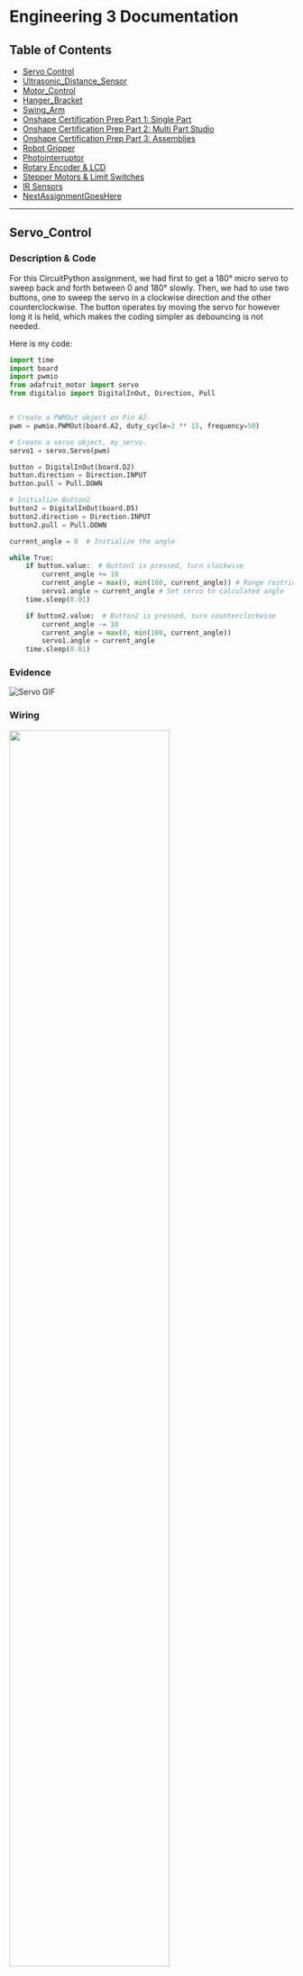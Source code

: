 # Engineering 3 Documentation 

## Table of Contents
* [Servo Control](#Servo_Control)
* [Ultrasonic_Distance_Sensor](#Ultrasonic_Distance_Sensor)
* [Motor_Control](#Motor_Control)
* [Hanger_Bracket](#Hanger_Bracket)
* [Swing_Arm](#Swing_Arm)
* [Onshape Certification Prep Part 1: Single Part](#onshape-certification-prep-part-1-single-part)
* [Onshape Certification Prep Part 2: Multi Part Studio](#onshape-certification-prep-part-2-multi-part-studio)
* [Onshape Certification Prep Part 3: Assemblies](#onshape-certification-prep-part-3-assemblies)
* [Robot Gripper](#robot-gripper)
* [Photointerruptor](#photointerruptor)
* [Rotary Encoder & LCD](#rotary-encoder--lcd)
* [Stepper Motors & Limit Switches](#stepper-motors--limit-switches)
* [IR Sensors](#ir-sensors)
* [NextAssignmentGoesHere](#NextAssignment)
---

## Servo_Control

### Description & Code
For this CircuitPython assignment, we had first to get a 180° micro servo to sweep back and forth between 0 and 180° slowly. Then, we had to use two buttons, one to sweep the servo in a clockwise direction and the other counterclockwise. The button operates by moving the servo for however long it is held, which makes the coding simpler as debouncing is not needed.

Here is my code:
```python
import time
import board
import pwmio
from adafruit_motor import servo
from digitalio import DigitalInOut, Direction, Pull


# Create a PWMOut object on Pin A2.
pwm = pwmio.PWMOut(board.A2, duty_cycle=2 ** 15, frequency=50)

# Create a servo object, my_servo.
servo1 = servo.Servo(pwm)

button = DigitalInOut(board.D2)
button.direction = Direction.INPUT
button.pull = Pull.DOWN

# Initialize Button2
button2 = DigitalInOut(board.D5) 
button2.direction = Direction.INPUT
button2.pull = Pull.DOWN

current_angle = 0  # Initialize the angle

while True:
    if button.value:  # Button1 is pressed, turn clockwise
        current_angle += 10 
        current_angle = max(0, min(180, current_angle)) # Range restrict because 180 servo
        servo1.angle = current_angle # Set servo to calculated angle
    time.sleep(0.01)  

    if button2.value:  # Button2 is pressed, turn counterclockwise
        current_angle -= 10
        current_angle = max(0, min(180, current_angle))
        servo1.angle = current_angle  
    time.sleep(0.01)  
```

### Evidence
![Servo GIF](./images/servoalexis.gif)

### Wiring
<img src="./images/servowiring.png" width="75%">

### Reflection
As the first assignment intersecting Arduino wiring and CircuitPython, the task was relatively simple. I initially misunderstood the "Spicy" section as optional and made my own button configuration. In this situation, only one button was needed, and as you held the button the servo would sweep back and forth, automatically switching directions when hitting 0 or 180 degrees. Upon the comment that two buttons were needed, I still misunderstood and instead tried an overly complicated system where debouncing was needed, and by pressing the button the servo would do a full sweep in one direction. Mr. H helped me and Josh to understand the requirements, and the resulting code is much more concise and effective. 
In my second configuration, I had much trouble with using the right conditionals. I didn't realize that if you initialize the button as a pull-up resistor as in the example I was referencing, then "button.value" will return true when pressed, which is counter-intuitive to me. I also didn't realize that if you wanted to switch to a pull-down resistor, a resistor is needed, and one end must go to GND to ensure the pin is pulled down to LOW when the button is not pressed. 

## Ultrasonic_Distance_Sensor

### Description & Code
For this assignment, we had to use an HC-SRO4 (ultrasonic sensor) to measure the distance to an object an then print out that value to the serial monitor. Then, we coded the neopixel to change color based on the distance; it should turn red when the object is less than 5cm aways, and green when its above 35 cm. In between, the color should be based on the gradient below:
![Gradient](./images/Gradient.png)
Here is my code:
```python
import time
import board
import adafruit_hcsr04
import neopixel

sonar = adafruit_hcsr04.HCSR04(trigger_pin=board.D7, echo_pin=board.D6) # Init ultrasonic sensor

# Set up NeoPixel
NUMPIXELS = 1  
BRIGHTNESS = 0.2  
PIN = board.NEOPIXEL  
pixels = neopixel.NeoPixel(PIN, NUMPIXELS, brightness=BRIGHTNESS, auto_write=False)

# Mapping function to convert x from input range to corresponding value in output range
# x: value wanted to map | in_min & in_max: input range of x | out_min & out_max: output range
def map_value(x, in_min, in_max, out_min, out_max):
    return (x - in_min) * (out_max - out_min) / (in_max - in_min) + out_min

while True:
    try:
        cm = sonar.distance # receive ultrasonic distance
        print(cm)                 
        if(cm < 5): # Below 5, keep red
            pixels.fill((255, 0, 0))
        elif(cm < 20): # Blend between red and blue
            ratio = map_value(cm, 5, 20, 0, 1) #ratio of r:b
            r = int(255 * (1 - ratio))
            b = int(255 * ratio)
            pixels.fill((r, 0, b))
        elif(cm < 35): # Blend between blue and green 
            ratio = map_value(cm, 20, 35, 0, 1) #ratio of b:g
            b = int(255 * (1 - ratio))
            g = int(255 * ratio)
            pixels.fill((0, g, b))
        else: # Above 35, keep green
            pixels.fill((0, 255, 0))
        pixels.show()
    except RuntimeError:
        print("Retrying!")
    time.sleep(0.1)
```
Here's the logic of the mapping code:
1. ```(x-in_min)``` shifts the distance x so that the lower bound of the input distance range becomes 0
2. ```(out_max-out_min)/(in_max-in_min)``` calculates the scaling factor between the distance and color range; this is multiplied by the distance x to shift it into output scale
3. ```+ out_min``` shifts the value so that it starts at the lower bound of the output range

Here's the logic of the gradient code:
1. ```ratio = map_value(cm, 5, 20, 0, 1)``` calculates the mentioned scaling factor to proportionally map the distance to corresponding color
2. ```b = int(255 * ratio)``` calculates the blue value such that as the distance increases from 5 to 20, the blue intensity increases
3. ```r = int(255 * (1 - ratio))``` calculates the red value based on the opposite ratio so that as the distance increases, the red intensity increases

The gradient code works such that if cm = 5, 'ratio' will be 0 and there will be no blue, only red. If cm = 20, 'ratio' will be 1, meaning there will be no red, all blue. 

Inspiration: https://stackoverflow.com/questions/1969240/mapping-a-range-of-values-to-another

### Evidence
![Distance GIF](./images/distancegif.gif)

### Wiring
<img src="./images/UltrasonicWiring.png" alt="Ultrasonic Wiring" width="50%">

### Reflection
The wiring for the ulrasonic distance sensor was easy; only four wires directly to the metro board were needed. However, running successfull code proved much more challenging. I had a multitude of issues trying to receive data from the ultrasonic sensor. We then learned that we had to change all the libraries to be compatible with the ultrasonic sensor, changing the version from CircuitPython 8 to 7. The second part that was challenging with code was making a working NeoPixel gradient that corresponded with the distance. 
I consulted the Internet to see the best way to map values in CircuitPython. I did not find any useful built-in functions, but I did find the stackoverflow link below: 
https://stackoverflow.com/questions/1969240/mapping-a-range-of-values-to-another 
The map code function looked complicated, so I wrote some examples to help me illustrate the underlying concepts better. Essentially, we shift the input range to start at 0, multiply the new x value by the ratio of the ranges, and then shift x to start at the true output range. Gudrun also helped me understand the intuition behind the gradient, spliting it up as a red-blue gradient from 5-20 cm and a blue-green gradient from 20-35cm. 

## Motor_Control

### Description & Code
For this assignment, we had to wire up a DC motor with a 6V battery pack, transistor, and diode. Then, we had to write CircuitPython code to make the motor speed up and slow down relative to the potentiometer value. 

Here is the code to control the motor based on potentiometer value:

```python
import board
from analogio import AnalogIn
import pwmio

potentiometer = AnalogIn(board.A5) # Init potentiometer 
motor_speed_control = pwmio.PWMOut(board.D13) # Set up PWM signal

while True:
    pot_position = potentiometer.value # Read current potentiometer value
    print((pot_position))
    motor_speed_control.duty_cycle = pot_position # Adjust motors speed
```
Controlling the speed of our DC motor w/ PWM involves suppling a series of high and low pulses to the motor. The key parameter, 'duty_cycle,' defines how much of one period the signal is "high" vs low. Higher duty cycle means faster-running motor. 

### Evidence


![Distance GIF](./images/motorgif.gif)



### Wiring
<img src="./images/MotorControlWiring.png" alt="Motor Control Wiring" width="75%">
Made in Fritzing

### Reflection
The most challenging part of the assignment by far was wiring. I learned that it's better to do the wiring modularly, instead of trying to wire everything at once; for instance, the potentiometer can be treated as a separate unit both code and wiring-wise. I did not realize the Mosfet Transistor's direction mattered - I was confused to why the motor was not running. Paul helped me debug my wiring, seeing that the Mosfet was flipped. This showed me that understanding what the parts of your system does is important, instead of blindly copying wiring diagrams from the internet. Additionally, I had many issues with controlling voltage. I had heard that the DC Motors could run with 9 Volts, and assumed that this fact held in this system. However, because we have a Mosfet transistor in the circuit, we should only use 6 Volts. The burning at the bottom of the Metro board signalled to me the severe voltage issue. In the future, I should try to thoroughly understand the mechanisms of new components so that I can properly debug and wire them up. I used Fritzing instead of TinkerCAD as Fritzing has all the parts needed.


## Hanger_Bracket

### Assignment Description

In our first Onshape assignment, we had to create a hanger bracket merely from drawings, with no supplemental instructions. We had 3 views available: the top, side, and isometric view. This was also practice for me on what view to choose to start your first sketch on; because of the side looks concave while the top drawing is rectangular, it made sense to start with the side view. 

### Evidence

<table>
  <tr>
    <td>
      <img src="./images/IsometricHanger.PNG" alt="Isometric View of Hanger Bracket">
      <br>
      <i>Isometric View of Hanger Bracket</i>
    </td>
    <td>
      <img src="./images/SideHanger.PNG" alt="Side View">
      <br>
      <i>Side View</i>
    </td>
    <td>
      <img src="./images/TopHanger.PNG" alt="Top View">
      <br>
      <i>Top View</i>
    </td>
  </tr>
</table>


### Part Link 

[Link to Onshape Document](https://cvilleschools.onshape.com/documents/672906f97ae1d055cf2d3e61/w/6dadd7e2d6761cce775b5b80/e/70dd84374060117a93b911c1?renderMode=0&uiState=652d53bff175cf7850ae8bbf)

### Reflection

We had previously done multiple practice Onshape assignments based purely on drawings in Engineering II, so I felt prepared for this assignment. However, there is always room for improvement to optimally create these parts, as the test requires not only accuracy but speed. Mr. Dierolf suggested that instead of creating the entire side profile, and manually mirroring every feature, we should create half of the part and then mirror the part. This saved both time and hassle. I also practiced good modeling habits by making use of constraints instead of extraneously dimensioning. From working with Mercedes, I realized that the best method to create the hole was not to draw the circle first, and then the rectangle, but draw a rectangle symmetric around the center line and create a circle centered on the right edge. Both of us were able to create an efficient hole! I also learned how to use HTML tables to create more aesthetic image placement, as seen above. 

## Swing_Arm

### Assignment Description
This is our second Onshape assignment, where we were given 2 pages of instructions and 4 drawings to create a Swing Arm part. Reminiscent of the true Onshape exam, we were told 3 values to change the dimensions of to test the mass of two configurations of the part. This ensures that the components are constrained correctly to one another; a fact that was not true in my case for the majority of the process, unfortunately. 

Here is my main sketch, which as I described in the reflection, should've been broken up into multiple to modularize. 
<img src="./images/swingarmdrawing.PNG" width="40%">
<br>
<i>Main Swing Arm Drawing Sketch</i>

### Evidence

<table>
  <tr>
    <td>
      <img src="./images/Config1Isometric.png" alt="Config 1 Isometric">
      <br>
      <i>Config 1 Isometric</i>
    </td>
    <td>
      <img src="./images/Config1Side.png" alt="Config 1 Side">
      <br>
      <i>Config 1 Side</i>
    </td>
    <td>
      <img src="./images/Config1Bottom.png" alt="Config 1 Bottom">
      <br>
      <i>Config 1 Bottom</i>
    </td>
    <td>
      <img src="./images/Config2Isometric.png" alt="Config 2 Isometric">
      <br>
      <i>Config 2 Isometric</i>
    </td>
  </tr>
</table>


### Part Link 

[Link to Onshape Document](https://cvilleschools.onshape.com/documents/672906f97ae1d055cf2d3e61/w/6dadd7e2d6761cce775b5b80/e/70dd84374060117a93b911c1?renderMode=0&uiState=652d53bff175cf7850ae8bbf)


### Reflection
I had many difficulties with obtaining the correct mass. For the longer configuration, I eventually decided to put both my and Gudrun's into the same assembley - while not the most honorable option, I was able to see my issue: one of the legs of my arm was constrained to the diameter of the circle, instead of to the dimension B. In the future, to debug in the case when the 1st configuration is correct but the 2nd is not, I recommend checking all the places where the variables affect first. I also had an issue when checking the 2nd configuration - as seen below, changing the B dimension would cause a divet to appear in the hinge. 

The divet highlights the importance of good design practices; instead of making components needlessly interconnected, it's better to make the parts in a modular process. If I had done the circle hole on a different sketch, then the constriants wouldn't have freaked out. 

## Onshape Certification Prep Part 1: Single Part

### Assignment Description

This first prep assignment mimics the arguably easiest portion of the Onshape certification exam, which is the single part modeling. For the assignment, we had to create a V-block. The modeling was a good practice on using variables, as the real test will ask us to modify them to see if design intent was followed properly. 

### Evidence

<table>
  <tr>
    <td>
      <img src="./images/singlepart1.png" alt="Configuration 1">
      <br>
      <i>Configuration 1 Isometric View</i>
    </td>
    <td>
      <img src="./images/singlepart3.png" alt="Configuration 3">
      <br>
      <i>Configuration 3 Isometric View</i>
    </td>
  </tr>
</table>


### Part Link 

[Link to Onshape Document](https://cvilleschools.onshape.com/documents/cd78b8fa1f4fae5e57aa9c82/w/e451815e3ceae4b1d9177709/e/d6cd4c60769dd8532e4bef87)

### Reflection

This assignment, while simple, was a good reminder that even though there are many different ways to build a part, there are methods that are much easier than others. For this assignment, I reaized I could expedite operations significantly if I built the part starting from the front view rather than the top; additionally, since the part is symmetric, I only needed to sketch the right part and I could mirror at the end for the complete structure. 
While not recommended for the actual Onshape exam, I think the best way to do the multiple iterations of these parts is through configurations. As we can't check our answers after each question and submit them at all one go, if one of our earlier iterations turns out to be incorrect, I can easily revert back to an old configuration. 

## Onshape Certification Prep Part 2: Multi Part Studio

### Assignment Description

For further practice before our Onshape exam, we had to create a Cylinder Assembly using a multi-part studio. We were given 6 parts to model and 5 configurations to answer questions about. From Mr. Miller's hint, I know that this assignment is going to be highly similar to what we see on the exam, so I should practice this a couple times. 

### Evidence

<table>
  <tr>
    <td>
      <img src="./images/multipart.png" alt="Isometric View" width = "40%">
      <br>
      <i>Isometric View</i>
    </td>
    <td>
      <img src="./images/multipartcross.png" alt="Cross Section View" width = "40%">
      <br>
      <i>Cross Section View</i>
    </td>
  </tr>
</table>


### Part Link 

[Link to Onshape Document](https://cvilleschools.onshape.com/documents/e5f7e6c15a3166969e564087/w/e5f7d6b88446670bd7923096/e/144b3be689b086a5e61060bc?renderMode=0&uiState=6604da5a7b7d3d0f008f6560)

### Reflection

This was my first rodeo with the Boolean tool - I realized how much easier it is to use the "subtract" operation than to try to employ the "Use" tool and extrude when creating a hole in the plunger top. Additionally, I found that instead of sketching circles and extruding, using the revolve tool, even for shapes that aren't seemingly cylinders at first glance, was much neater; I ended up using 3 revolves in the project!
I also realized grouping my sketches/operations into folders was a great way to keep organized, especially in complicated structures like this. 
Gudrun taught me a useful hack: In the assembley, instead of manually creating and mating 4 instances of the bolt, since each one is spaced 90 degrees apart, I can use the Circular pattern tool and created 4 instances.
&nbsp;

## Onshape Certification Prep Part 3: Assemblies

### Assignment Description

This assignment is meant to imitate the 3rd portion of the modeling part of the Onshape exam, which tests our assembly skills. For this model, we had to assemble a functional locking plier, with a focus on having the correct rotation of the lower jaw.

### Evidence

<table>
  <tr>
    <td>
      <img src="./images/plier90.png" width = "40%>
      <br>
      <i>Closed Position of Pliers</i>
    </td>
    <td>
      <img src="./images/plier30.png" width="40%">
      <br>
      <i>Open Position of Pliers</i>
    </td>
  </tr>
</table>


### Part Link 

[Link to Onshape Document](https://cvilleschools.onshape.com/documents/74a9dfd15eaa4f3c2f573840/w/a7d3e4e64318a4173065063a/e/7ac2d223ba977f855b953d02?renderMode=0&uiState=6605c9444c13ea6077d62c82)

### Reflection
I find assembley the most difficult part of the Onshape certification exam. In my opinion, I find Onshape's assembley features limited: I wish there was a way when setting limits to create conditions based on parallel mates - for example, I struggled with setting the minimum limit to being when the claw was closed. The only workaround I found was to artifically set a parallel mate, and then copy and paste the revolution degrees into the limit. However, because of inherent rounding, this is not perfectly precise.
Another trick I learned is the "shift" shortcut when finding mates. I never knew you could mate the center of objects; Shrey taught me that if you press the shift key, you can easily mate the centers, a key tip considering most of the revolution mates in this assignment required this condition.

## Robot Gripper

### Assignment Description

As preparation for our big robot arm project, we had to create a robot gripper model. This gripper had to close using one actuator, such as a servo, solenoid, or motor (I personally used a linear solenoid). The gripper's jaws must fully close, all parts must be able to be 3D printed/common materials, and the assembley must be able to be animated. 

### Evidence

<table>
  <tr>
    <td>
      <img src="./images/clawclose2.png" width = "60%">
      <br>
      <i>Closed View of Claw</i>
    </td>
    <td>
      <img src="./images/clawopen2.png" width = "60%">
      <br>
      <i>Open View of Claw</i>
    </td>
  </tr>
</table>


### Part Link 

[Link to Onshape Document](https://cvilleschools.onshape.com/documents/fe9c015208e779996d7d37c3/w/aefe045f5d027d4d9f08dd2a/e/920475d3e318b5f8360e6fdf?renderMode=0&uiState=6605c4c687cd5e5b62bc4808)

### Reflection

This was by far the most difficult assignment in any Engineering assignment I've pursued. I had never seen a linear solenoid before, so I was intrigued and decided to create a solenoid-powered gripper. However, I had a laborious time trying to create an animate-able gripper; my first trials were unable to translate linear into rotational motion, so I experimented with multiple versions. Talking with Em, I realized that my mates weren't the issue, but that the dimensions weren't compatible. I had to increase the length of my bars so that they could rotate properly. I learned that it's important to design with intent in mind; as I had to constantly change dimensions, ensuring that all my parts were properly related significantly expedited the process.

&nbsp;
## Photointerruptor

### Description & Code
Everytime the photointerruptor is triggered (optical switch activated by light blockage), I had to increment a counter and print the number to an LCD screen. I then simulated "lag" by incrementing the counter only after 4 seconds of being interrupted. 

```python
import time
import board
import digitalio
from lcd.lcd import LCD
from lcd.i2c_pcf8574_interface import I2CPCF8574Interface


photointerrupter = digitalio.DigitalInOut(board.D8) # Set up the photointerrupter using digital pin 8.
photointerrupter.direction = digitalio.Direction.INPUT# Set the photointerrupter as an input.
photointerrupter.pull = digitalio.Pull.UP # Use the internal pull-up resistor. 

lcd = LCD(I2CPCF8574Interface(board.I2C(), 0x27), num_rows=2, num_cols=16)
lcd.set_cursor_pos(0,0)
lcd.print("# of interrupts: ")

# Set the photointerrupter_state as None for now!
photointerrupter_state = None   
interrupt_counter = 0

# Set up 2nd row of LCD for interrupt counter printing
lcd.set_cursor_pos(1,0)
lcd.print("0")

now = time.monotonic()  # Time in seconds since power on

while True:
    if (now + 4) < time.monotonic(): # Print to LCD screen # of interrupts with a 4 second delay
        lcd.set_cursor_pos(1,0)
        lcd.print(str(interrupt_counter))
        now = time.monotonic()
        
    # If the photointerrupter is interrupted, set the photointerrupter_state to "interrupted" and increment counter
    if photointerrupter.value and photointerrupter_state is None:
        photointerrupter_state = "interrupted"
        interrupt_counter += 1 # Increase a variable called interrupt_counter by 1.
        print("Photointerrupter was interrupted, counter: ", interrupt_counter) # Print the number of interrupts to the LCD. 
        
    # When not interrupted, set the state back to None
    if not photointerrupter.value and photointerrupter_state == "interrupted":
        photointerrupter_state = None
        print("Photointerrupter state reset")

```

### Evidence
![Photointerruptor GIF](./images/PhotogateGIF.gif)

### Wiring
<img src="./images/photowiring.png" width="25%">
Made in Fritzing

### Reflection
Both the wiring and code were intuitive for our first CircuitPython assignment of the quarter. However, I ran into an issue where the LCD would show no output. I initially thought that it had to do with the contrast settings, but adjustment did nothing. I figured out that the system did not recognize the I2C address. To overcome this, I used code from here - https://learn.adafruit.com/scanning-i2c-addresses/circuitpython - to scan for I2C addresses to find where the LCD was at, which was 0x27. This scanning code will definitely help me find the correct I2C address in future assignments. 

## Rotary Encoder & LCD

### Description & Code

For this assignment, I had to use a rotary encoder to control a menu-based traffic light, whichs menu is displayed on a LCD screen and light status is represented with the on-board NeoPixel LED. The encoder position corresponds to the cycle index of the menu items: stop, caution, and go. The LED turned red, yellow, or green depending on this menu status. 

```python
import rotaryio
import board
import neopixel
import digitalio
from lcd.lcd import LCD
from lcd.i2c_pcf8574_interface import I2CPCF8574Interface

# Init LCD + encoder
lcd = LCD(I2CPCF8574Interface(board.I2C(), 0x27), num_rows=2, num_cols=16)
enc = rotaryio.IncrementalEncoder(board.D4, board.D3, divisor=2)

# Init LED
led = neopixel.NeoPixel(board.NEOPIXEL, 1)
led.brightness = 0.3
led[0] = (255, 0, 0)

# Init Button
button = digitalio.DigitalInOut(board.D2)
button.direction = digitalio.Direction.INPUT
button.pull = digitalio.Pull.UP
button_state = None

# Set up menus + LCD
menu = ["stop", "caution", "go"]
ledmenu = [(255, 0, 0), (255, 255, 0), (0, 255, 0)]
menu_index = None

lcd.set_cursor_pos(0,0)
lcd.print("Push For: ")

# Main loop: stop light menu
while True:
    # Update menu index
    if(menu_index != enc.position % 3):
        menu_index = enc.position % 3
        lcd.set_cursor_pos(1,0)
        lcd.print(menu[menu_index]+"     ")    
    
    # Debounce button + select menu item
    if not button.value and button_state is None:
        button_state = "pressed"
    if button.value and button_state == "pressed":
        print("Button is pressed")
        button_state = None
        
        # Change LED according to menu
        led[0] = ledmenu[menu_index]
```

### Evidence
![Rotary Encoder GIF](./images/RotaryGIF.gif)

### Wiring
<img src="./images/rotarywiring.png" width="25%">
Made in Fritzing

### Reflection
I remember doing this assignment last year - nevertheless, this proved to be the most difficult CircuitPython assignment so far. I ran into the same I2C issue as previous, but I was able to use the address finder to overcome that hurdle. The main obstacle was getting the menu index to iterate and output correctly. When I first printed the messages to the screen and I tried to move to the "go" option, "goution" would print out. I realized that I wasn't clearing the 2nd row when I switched states. For a workaround, I printed out the option along with 8 spaces to effectively clear the previous output. 

## Stepper Motors & Limit Switches

### Description & Code
Using a stepper motor, I had to trigger a limit switch. If the stepper motor was initially rotating clockwise, once the attached arm hit the limit switch, the stepper motor had to rotate counterclockwise. This behavior should be repeated indefinitely. 

```python
import asyncio
import board
import keypad
import time
import digitalio
from adafruit_motor import stepper

DELAY = 0.01 # amount of time between each step taken by motor
STEPS = 100 # half full rotation, number of steps taken by motor

coils = ( # the four metal coils in motor
    digitalio.DigitalInOut(board.D9),  # A1
    digitalio.DigitalInOut(board.D10), # A2
    digitalio.DigitalInOut(board.D11), # B1
    digitalio.DigitalInOut(board.D12), # B2
)

for coil in coils: # set direction of each coil
    coil.direction = digitalio.Direction.OUTPUT

# stepper motor instance, allows for easy control of each coil
motor = stepper.StepperMotor(coils[0], coils[1], coils[2], coils[3], microsteps=None)
motor_direction = "FORWARD"

# Checks if limit switch is pressed and changes motor direction correspondingly
async def catch_pin_transitions(pin):
    global motor_direction #makes sure we can edit it in function
    with keypad.Keys((pin,), value_when_pressed=False) as keys:
        while True:
            event = keys.events.get()
            if event:
                if event.pressed: # if limit switch pressed, turn around motor
                    print("Limit Switch was pressed.")
                    motor_direction = "BACKWARD"
             
                elif event.released:
                    print("Limit Switch was released.") # otherwise motor goes as normal
                    motor_direction = "FORWARD"
            await asyncio.sleep(0)

# Makes the motor move in desired direction
async def run_motor():
    global motor_direction
    while True:
        if motor_direction == "FORWARD":
            for step in range(STEPS): #iterate half a full rotation
                motor.onestep(style=stepper.DOUBLE) #moves motor clockwise, double provides more torque 
                await asyncio.sleep(DELAY)
        elif motor_direction == "BACKWARD":
            for step in range(STEPS):
                motor.onestep(direction=stepper.BACKWARD, style=stepper.DOUBLE) # moves motor counterclockwise
                await asyncio.sleep(DELAY) # means current task is waiting, lets other code run

async def main(): # main function that will initiate both limit and motor control/check 
    interrupt_task = asyncio.create_task(catch_pin_transitions(board.D2)) # limit switch check
    motor_task = asyncio.create_task(run_motor()) # motor control

    await asyncio.gather(interrupt_task, motor_task)

asyncio.run(main())
```

### Evidence
![Stepper Motor GIF](./images/StepperGIF.gif)

### Wiring
<img src="./images/StepperWiring.png" alt="Stepper Wiring" width="25%">
Made in Fritzing

### Reflection
I struggled with regulating the voltage properly. Perhaps because the Mac I use is weaker than the Windows Desktop, whenever I try to upload code to the Metro that is wired to something pulling high voltage, the Metro does not appear as an option to connect to. I did not realize my computer was the issue, so I tried to wire a battery pack to the Metro to provide power for the Stepper Motor. I had plugged the 9V wire to VIN and the black wire into GND. Luckily, I had not put in any batteries, as Gudrun informed me that what I had done would smoke the H-bridge.
From this assignment, I learned the trick to plug-in high voltage projects into my computer and one way not to smoke H-bridge. 

## IR Sensors

### Description & Code

Using an IR sensor, I had to change the color of the on-board NeoPixel LED. Depending on whether the IR sensor sent a HIGH (an object is near) or LOW (nothing nearby) signal, the NeoPixel LED should turn red or green, respectively. 

```python
 import board
import neopixel
import digitalio
import time

# Set up the IR Sensor using digital pin 2.
ir_sensor = digitalio.DigitalInOut(board.D2)

# Set the photointerrupter as an input.
ir_sensor.direction = digitalio.Direction.INPUT

# Use the internal pull-up resistor
# Down reverses logic
ir_sensor.pull = digitalio.Pull.DOWN

# Initialize the on-board neopixel and set the brightness.
led = neopixel.NeoPixel(board.NEOPIXEL, 1)
led.brightness = 0.3

# While loop runs the code inside continuously.
while True:
    # If an object is near the IR sensor (sensor is LOW):
    if ir_sensor.value: # I used pull down resistor so I don't need not
        # set LED color to RED
        led[0] = (255, 0, 0)
    else:
        # If nothing is near the IR sensor (sensor is HIGH):
        # set LED color to GREEN
        led[0] = (0, 255, 0)
        
    time.sleep(0.1) # small delay 
```

### Evidence
![IR Sensor GIF](./images/IRGIF.gif)

### Wiring
<img src="./images/IRWiring.png" alt="IR Sensor Wiring" width="25%">
Made in Fritzing

### Reflection
Compared to the earlier assignments, coordinating the IR sensor value with the neopixel output was relatively simple. However, I ran into an annoying issue with uploading code, where I would get an error that any CircuitPython function was not found. After spending awhile tinkering with extensions, I found a work-around: I directly opened the CircuitPython directory and edited the code.py file. While I haven't figured out how to properly fix this issue, I was able to complete the assignment effectively. I found that instead of using inverse logic, I could instead classify the ir_sensor as a pull down resistor, which makes the code logic cleaner. 


## NextAssignment

### Description & Code

```python
Code goes here

```

### Evidence

### Wiring

### Reflection

